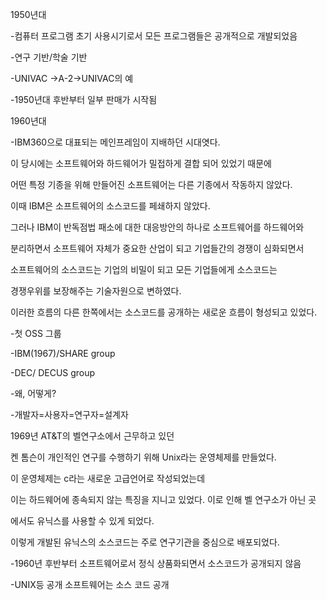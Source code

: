 1950년대

-컴퓨터 프로그램 초기 사용시기로서 모든 프로그램들은 공개적으로 개발되었음

-연구 기반/학술 기반

-UNIVAC -&gt;A-2-&gt;UNIVAC의 예

-1950년대 후반부터 일부 판매가 시작됨

1960년대

-IBM360으로 대표되는 메인프레임이 지배하던 시대엿다.

이 당시에는 소프트웨어와 하드웨어가 밀접하게 결합 되어 있었기 때문에

어떤 특정 기종을 위해 만들어진 소프트웨어는 다른 기종에서 작동하지 않았다.

이때 IBM은 소프트웨어의 소스코드를 페쇄하지 않았다.

그러나 IBM이 반독점법 패소에 대한 대응방안의 하나로 소프트웨어를 하드웨어와

분리하면서 소프트웨어 자체가 중요한 산업이 되고 기업들간의 경쟁이 심화되면서

소프트웨어의 소스코드는 기업의 비밀이 되고 모든 기업들에게 소스코드는

경쟁우위를 보장해주는 기술자원으로 변하였다.

이러한 흐름의 다른 한쪽에서는 소스코드를 공개하는 새로운 흐름이 형성되고 있었다.

-첫 OSS 그룹

-IBM\(1967\)/SHARE group

-DEC/ DECUS group

-왜, 어떻게?

-개발자=사용자=연구자=설계자

1969년 AT&T의 벨연구소에서 근무하고 있던

켄 톰슨이 개인적인 연구를 수행하기 위해 Unix라는 운영체제를 만들었다.

이 운영체제는 c라는 새로운 고급언어로 작성되었는데

이는 하드웨어에 종속되지 않는 특징을 지니고 있었다. 이로 인해 벨 연구소가 아닌 곳

에서도 유닉스를 사용할 수 있게 되었다.

이렇게 개발된 유닉스의 소스코드는 주로 연구기관을 중심으로 배포되었다.

-1960년 후반부터 소프트웨어로서 정식 상품화되면서 소스코드가 공개되지 않음

-UNIX등 공개 소프트웨어는 소스 코드 공개


